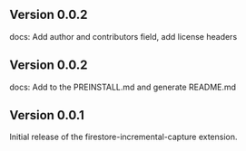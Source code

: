 ## Version 0.0.2

docs: Add author and contributors field, add license headers

## Version 0.0.2

docs: Add to the PREINSTALL.md and generate README.md

## Version 0.0.1

Initial release of the firestore-incremental-capture extension.

